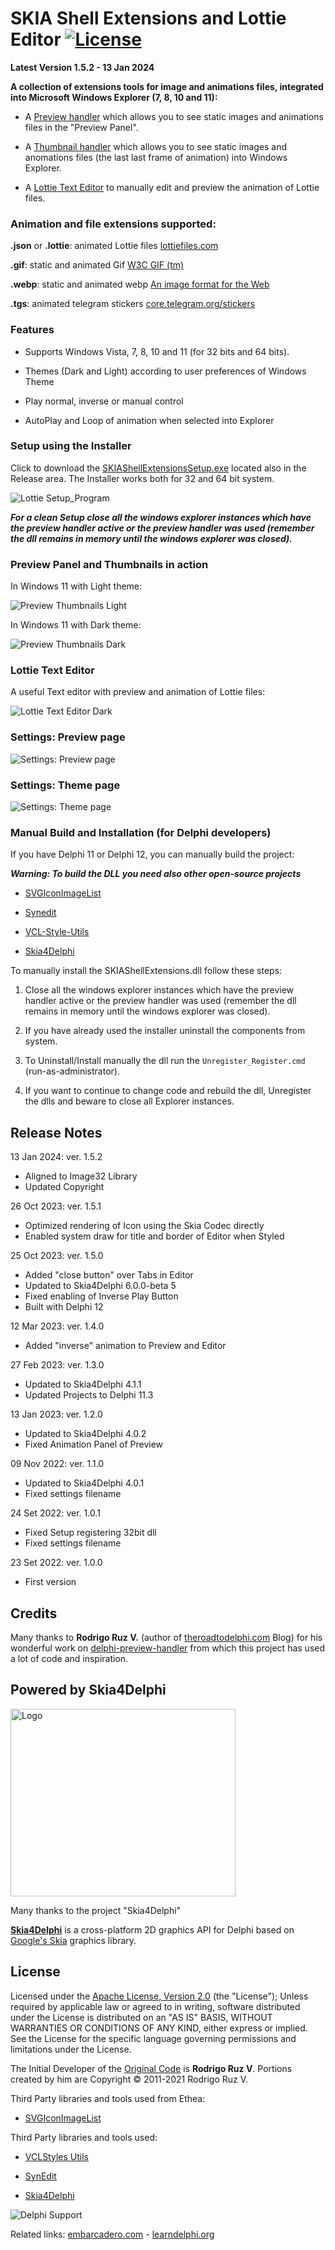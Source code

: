 ﻿# SKIA Shell Extensions and Lottie Editor [![License](https://img.shields.io/badge/License-Apache%202.0-yellowgreen.svg)](https://opensource.org/licenses/Apache-2.0)

**Latest Version 1.5.2 - 13 Jan 2024**

**A collection of extensions tools for image and animations files, integrated into Microsoft Windows Explorer (7, 8, 10 and 11):**

- A [Preview handler][1]  which allows you to see static images and animations files in the "Preview Panel".
 
- A [Thumbnail handler][2] which allows you to see static images and anomations files (the last last frame of animation) into Windows Explorer.

- A [Lottie Text Editor][12] to manually edit and preview the animation of Lottie files.

### Animation and file extensions supported:

**.json** or **.lottie**: animated Lottie files [lottiefiles.com](https://lottiefiles.com/)

**.gif**: static and animated Gif [W3C GIF (tm)](https://www.w3.org/Graphics/GIF/spec-gif87.txt)

**.webp**: static and animated webp [An image format for the Web](https://developers.google.com/speed/webp)

**.tgs**: animated telegram stickers [core.telegram.org/stickers](https://core.telegram.org/stickers)

### Features

- Supports Windows Vista, 7, 8, 10 and 11 (for 32 bits and 64 bits).

- Themes (Dark and Light) according to user preferences of Windows Theme

- Play normal, inverse or manual control

- AutoPlay and Loop of animation when selected into Explorer

### Setup using the Installer

Click to download the [SKIAShellExtensionsSetup.exe][3] located also in the Release area. The Installer works both for 32 and 64 bit system.

![Lottie Setup_Program](./Images/Setup.png)

***For a clean Setup close all the windows explorer instances which have the preview handler active or the preview handler was used (remember the dll remains in memory until the windows explorer was closed).***

### Preview Panel and Thumbnails in action ###

In Windows 11 with Light theme:

![Preview Thumbnails Light](./Images/PreviewThumbnailsLight.png)

In Windows 11 with Dark theme:

![Preview Thumbnails Dark](./Images/PreviewThumbnailsDark.png)

### Lottie Text Editor

A useful Text editor with preview and animation of Lottie files:

![Lottie Text Editor Dark](./Images/LottieTextEditorDark.png)

### Settings: Preview page

![Settings: Preview page](./Images/SettingsPreview.png)

### Settings: Theme page

![Settings: Theme page](./Images/SettingsTheme.png)

### Manual Build and Installation (for Delphi developers) ###

If you have Delphi 11 or Delphi 12, you can manually build the project:

***Warning: To build the DLL you need also other open-source projects***

- [SVGIconImageList][4]

- [Synedit][5]

- [VCL-Style-Utils][6]

- [Skia4Delphi][13]

To manually install the SKIAShellExtensions.dll follow these steps:

1. Close all the windows explorer instances which have the preview handler active or the preview handler was used (remember the dll remains in memory until the windows explorer was closed).
  
2. If you have already used the installer uninstall the components from system.
     
3. To Uninstall/Install manually the dll run the `Unregister_Register.cmd` (run-as-administrator).

4. If you want to continue to change code and rebuild the dll, Unregister the dlls and beware to close all Explorer instances.

## Release Notes ##

13 Jan 2024: ver. 1.5.2
- Aligned to Image32 Library
- Updated Copyright

26 Oct 2023: ver. 1.5.1
- Optimized rendering of Icon using the Skia Codec directly
- Enabled system draw for title and border of Editor when Styled

25 Oct 2023: ver. 1.5.0
- Added "close button" over Tabs in Editor
- Updated to Skia4Delphi 6.0.0-beta 5
- Fixed enabling of Inverse Play Button
- Built with Delphi 12

12 Mar 2023: ver. 1.4.0
- Added "inverse" animation to Preview and Editor

27 Feb 2023: ver. 1.3.0
- Updated to Skia4Delphi 4.1.1
- Updated Projects to Delphi 11.3

13 Jan 2023: ver. 1.2.0
- Updated to Skia4Delphi 4.0.2
- Fixed Animation Panel of Preview

09 Nov 2022: ver. 1.1.0
- Updated to Skia4Delphi 4.0.1
- Fixed settings filename

24 Set 2022: ver. 1.0.1
- Fixed Setup registering 32bit dll
- Fixed settings filename

23 Set 2022: ver. 1.0.0
- First version

## Credits

Many thanks to **Rodrigo Ruz V.** (author of [theroadtodelphi.com][7] Blog) for his wonderful work on [delphi-preview-handler][8] from which this project has used a lot of code and inspiration.

## Powered by Skia4Delphi

<p><a href="https://www.skia4delphi.org"><img src="./Images/logo-gradient.svg" alt="Logo" height="300" width="360" /></a></p>

Many thanks to the project "Skia4Delphi"

**[Skia4Delphi](https://skia4delphi.org)** is a cross-platform 2D graphics API for Delphi based on [Google's Skia](https://skia.org/) graphics library.

## License

Licensed under the [Apache License, Version 2.0][9] (the "License");
Unless required by applicable law or agreed to in writing, software distributed under the License is distributed on an "AS IS" BASIS, WITHOUT WARRANTIES OR CONDITIONS OF ANY KIND, either express or implied. See the License for the specific language governing permissions and limitations under the License.

The Initial Developer of the [Original Code][8] is **Rodrigo Ruz V**. Portions created by him are Copyright © 2011-2021 Rodrigo Ruz V.

Third Party libraries and tools used from Ethea:

- [SVGIconImageList][4]

Third Party libraries and tools used:

- [VCLStyles Utils][6]

- [SynEdit][5]

- [Skia4Delphi][13]

![Delphi Support](/Setup/SupportingDelphi.jpg)

Related links: [embarcadero.com][10] - [learndelphi.org][11]


[1]: https://docs.microsoft.com/en-us/windows/win32/shell/preview-handlers

[2]: https://docs.microsoft.com/en-us/windows/win32/shell/thumbnail-providers

[3]: https://github.com/EtheaDev/SKIAShellExtensions/releases/latest/download/SKIAShellExtensionsSetup.exe

[4]: https://github.com/EtheaDev/SVGIconImageList

[5]: https://github.com/SynEdit/SynEdit

[6]: https://github.com/RRUZ/vcl-styles-utils

[7]: https://theroadtodelphi.com

[8]: https://github.com/RRUZ/delphi-preview-handler

[9]: https://opensource.org/licenses/Apache-2.0

[10]: https://www.embarcadero.com

[11]: https://learndelphi.org

[12]: https://github.com/EtheaDev/SKIAShellExtensions/wiki/Using-The-Lottie-Text-Editor

[13]: https://skia4delphi.org
